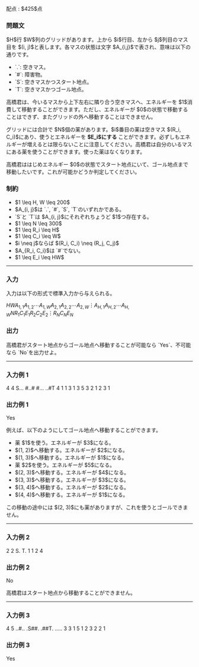 
<div>

<span>

<span>

<p>
配点 : $425$点
</p>

<div>

<section>

### **問題文**

<p>
$H$行 $W$列のグリッドがあります。上から $i$行目、左から $j$列目のマス目を $(i, j)$と表します。各マスの状態は文字 $A_{i,j}$で表され、意味は以下の通りです。
</p>

<ul>

<li>
`.`: 空きマス。
</li>

<li>
`#`: 障害物。
</li>

<li>
`S`: 空きマスかつスタート地点。
</li>

<li>
`T`: 空きマスかつゴール地点。
</li>

</ul>

<p>
高橋君は、今いるマスから上下左右に隣り合う空きマスへ、エネルギーを $1$消費して移動することができます。ただし、エネルギーが $0$の状態で移動することはできず、またグリッドの外へ移動することはできません。
</p>

<p>
グリッドには合計で $N$個の薬があります。$i$番目の薬は空きマス $(R_i, C_i)$にあり、使うとエネルギーを
<strong>
$E_i$にする
</strong>
ことができます。必ずしもエネルギーが増えるとは限らないことに注意してください。高橋君は自分のいるマスにある薬を使うことができます。使った薬はなくなります。
</p>

<p>
高橋君ははじめエネルギー $0$の状態でスタート地点にいて、ゴール地点まで移動したいです。これが可能かどうか判定してください。
</p>

</section>

</div>

<div>

<section>

### **制約**

<ul>

<li>
$1 \leq H, W \leq 200$
</li>

<li>
$A_{i, j}$は `.`, `#`, `S`, `T`のいずれかである。
</li>

<li>
`S`と `T`は $A_{i, j}$にそれぞれちょうど $1$つ存在する。
</li>

<li>
$1 \leq N \leq 300$
</li>

<li>
$1 \leq R_i \leq H$
</li>

<li>
$1 \leq C_i \leq W$
</li>

<li>
$i \neq j$ならば $(R_i, C_i) \neq (R_j, C_j)$
</li>

<li>
$A_{R_i, C_i}$は `#`でない。
</li>

<li>
$1 \leq E_i \leq HW$
</li>

</ul>

</section>

</div>

---

<div>

<div>

<section>

### **入力**

<p>
入力は以下の形式で標準入力から与えられる。
</p>

<div>

$H$$W$$A_{1, 1}$$A_{1, 2}$$\cdots$$A_{1, W}$$A_{2, 1}$$A_{2, 2}$$\cdots$$A_{2, W}$$\vdots$$A_{H, 1}$$A_{H, 2}$$\cdots$$A_{H, W}$$N$$R_1$$C_1$$E_1$$R_2$$C_2$$E_2$$\vdots$$R_N$$C_N$$E_N$
</div>

</section>

</div>

<div>

<section>

### **出力**

<p>
高橋君がスタート地点からゴール地点へ移動することが可能なら `Yes`、不可能なら `No`を出力せよ。
</p>

</section>

</div>

</div>

---

<div>

<section>

### **入力例 1**

<div>

4 4
S...
#..#
#...
..#T
4
1 1 3
1 3 5
3 2 1
2 3 1

</div>

</section>

</div>

<div>

<section>

### **出力例 1**

<div>

Yes

</div>

<p>
例えば、以下のようにしてゴール地点へ移動することができます。
</p>

<ul>

<li>
薬 $1$を使う。エネルギーが $3$になる。
</li>

<li>
$(1, 2)$へ移動する。エネルギーが $2$になる。
</li>

<li>
$(1, 3)$へ移動する。エネルギーが $1$になる。
</li>

<li>
薬 $2$を使う。エネルギーが $5$になる。
</li>

<li>
$(2, 3)$へ移動する。エネルギーが $4$になる。
</li>

<li>
$(3, 3)$へ移動する。エネルギーが $3$になる。
</li>

<li>
$(3, 4)$へ移動する。エネルギーが $2$になる。
</li>

<li>
$(4, 4)$へ移動する。エネルギーが $1$になる。
</li>

</ul>

<p>
この移動の途中には $(2, 3)$にも薬がありますが、これを使うとゴールできません。
</p>

</section>

</div>

---

<div>

<section>

### **入力例 2**

<div>

2 2
S.
T.
1
1 2 4

</div>

</section>

</div>

<div>

<section>

### **出力例 2**

<div>

No

</div>

<p>
高橋君はスタート地点から移動することができません。
</p>

</section>

</div>

---

<div>

<section>

### **入力例 3**

<div>

4 5
..#..
.S##.
.##T.
.....
3
3 1 5
1 2 3
2 2 1

</div>

</section>

</div>

<div>

<section>

### **出力例 3**

<div>

Yes

</div>

</section>

</div>

</span>

</span>

</div>
